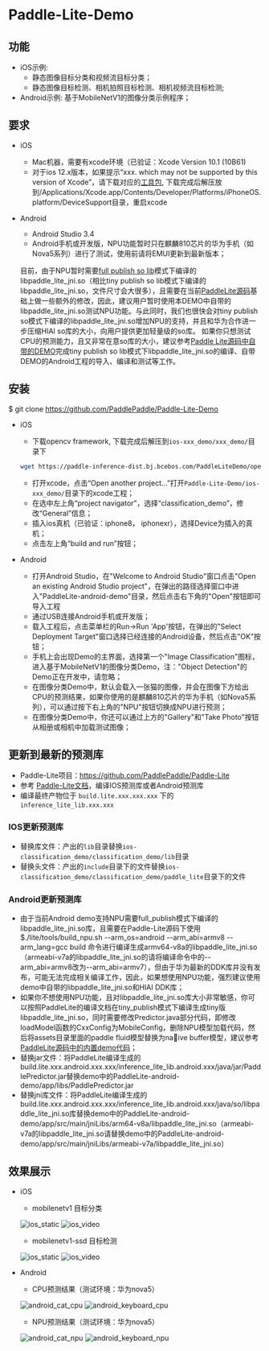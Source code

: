 # Paddle-Lite-Demo


## 功能
* iOS示例: 
    * 静态图像目标分类和视频流目标分类；
    * 静态图像目标检测、相机拍照目标检测、相机视频流目标检测;
* Android示例: 基于MobileNetV1的图像分类示例程序；

## 要求

* iOS
    * Mac机器，需要有xcode环境（已验证：Xcode Version 10.1 (10B61)
    * 对于ios 12.x版本，如果提示“xxx.  which may not be supported by this version of Xcode”，请下载对应的[工具包]( https://github.com/iGhibli/iOS-DeviceSupport), 下载完成后解压放到/Applications/Xcode.app/Contents/Developer/Platforms/iPhoneOS.platform/DeviceSupport目录，重启xcode

* Android
    * Android Studio 3.4
    * Android手机或开发版，NPU功能暂时只在麒麟810芯片的华为手机（如Nova5系列）进行了测试，使用前请将EMUI更新到最新版本；
    
    目前，由于NPU暂时需要[full publish so lib](https://github.com/PaddlePaddle/Paddle-Lite/wiki/use_docker_install#%E7%BC%96%E8%AF%91lite)模式下编译的libpaddle_lite_jni.so（相比tiny publish so lib模式下编译的libpaddle_lite_jni.so，文件尺寸会大很多），且需要在当前[PaddleLite源码](https://github.com/PaddlePaddle/Paddle-Lite)基础上做一些额外的修改，因此，建议用户暂时使用本DEMO中自带的libpaddle_lite_jni.so测试NPU功能。与此同时，我们也很快会对tiny publish so模式下编译的libpaddle_lite_jni.so增加NPU的支持，并且和华为合作进一步压缩HIAI so库的大小，向用户提供更加轻量级的so库。
    如果你只想测试CPU的预测能力，且又非常在意so库的大小，建议参考[Paddle Lite源码中自带的DEMO](https://github.com/PaddlePaddle/Paddle-Lite/wiki/demos)完成tiny publish so lib模式下libpaddle_lite_jni.so的编译、自带DEMO的Android工程的导入、编译和测试等工作。


## 安装
$ git clone https://github.com/PaddlePaddle/Paddle-Lite-Demo

* iOS
    * 下载opencv framework, 下载完成后解压到`ios-xxx_demo/xxx_demo/`目录下
    ```bash
    wget https://paddle-inference-dist.bj.bcebos.com/PaddleLiteDemo/opencv2.framework.zip
    ```
    * 打开xcode，点击“Open another project…”打开`Paddle-Lite-Demo/ios-xxx_demo/`目录下的xcode工程；
    * 在选中左上角“project navigator”，选择“classification_demo”，修改“General”信息；
    * 插入ios真机（已验证：iphone8， iphonexr），选择Device为插入的真机；
    * 点击左上角“build and run”按钮；

* Android
    * 打开Android Studio，在"Welcome to Android Studio"窗口点击"Open an existing Android Studio project"，在弹出的路径选择窗口中进入"PaddleLite-android-demo"目录，然后点击右下角的"Open"按钮即可导入工程
    * 通过USB连接Android手机或开发版；
    * 载入工程后，点击菜单栏的Run->Run 'App'按钮，在弹出的"Select Deployment Target"窗口选择已经连接的Android设备，然后点击"OK"按钮；
    * 手机上会出现Demo的主界面，选择第一个"Image Classification"图标，进入基于MobileNetV1的图像分类Demo，注："Object Detection"的Demo正在开发中，请忽略；
    * 在图像分类Demo中，默认会载入一张猫的图像，并会在图像下方给出CPU的预测结果，如果你使用的是麒麟810芯片的华为手机（如Nova5系列），可以通过按下右上角的"NPU"按钮切换成NPU进行预测；
    * 在图像分类Demo中，你还可以通过上方的"Gallery"和"Take Photo"按钮从相册或相机中加载测试图像；

## 更新到最新的预测库
* Paddle-Lite项目：https://github.com/PaddlePaddle/Paddle-Lite
* 参考 [Paddle-Lite文档](https://github.com/PaddlePaddle/Paddle-Lite/wiki)，编译IOS预测库或者Android预测库
* 编译最终产物位于 `build.lite.xxx.xxx.xxx` 下的 `inference_lite_lib.xxx.xxx`
### IOS更新预测库
* 替换库文件：产出的`lib`目录替换`ios-classification_demo/classification_demo/lib`目录
* 替换头文件：产出的`include`目录下的文件替换`ios-classification_demo/classification_demo/paddle_lite`目录下的文件

### Android更新预测库
* 由于当前Android demo支持NPU需要full_publish模式下编译的libpaddle_lite_jni.so库，且需要在Paddle-Lite源码下使用$./lite/tools/build_npu.sh --arm_os=android --arm_abi=armv8 --arm_lang=gcc build 命令进行编译生成armv64-v8a的libpaddle_lite_jni.so（armeabi-v7a的libpaddle_lite_jni.so的请将编译命令中的--arm_abi=armv8改为--arm_abi=armv7），但由于华为最新的DDK库并没有发布，可能无法完成相关编译工作，因此，如果想使用NPU功能，强烈建议使用demo中自带的libpaddle_lite_jni.so和HIAI DDK库；
* 如果你不想使用NPU功能，且对libpaddle_lite_jni.so库大小非常敏感，你可以按照PaddleLite的编译文档在tiny_publish模式下编译生成tiny版libpaddle_lite_jni.so，同时需要修改Predictor.java部分代码，即修改loadModel函数的CxxConfig为MobileConfig，删除NPU模型加载代码，然后将assets目录里面的paddle fluid模型替换为naive buffer模型，建议参考[PaddleLite源码中的内置demo代码](https://github.com/PaddlePaddle/Paddle-Lite/tree/develop/lite/demo/java/android/PaddlePredictor)；
* 替换jar文件：将PaddleLite编译生成的build.lite.xxx.android.xxx.xxx/inference_lite_lib.android.xxx/java/jar/PaddlePredictor.jar替换demo中的PaddleLite-android-demo/app/libs/PaddlePredictor.jar
* 替换jni库文件：将PaddleLite编译生成的build.lite.xxx.android.xxx.xxx/inference_lite_lib.android.xxx/java/so/libpaddle_lite_jni.so库替换demo中的PaddleLite-android-demo/app/src/main/jniLibs/arm64-v8a/libpaddle_lite_jni.so（armeabi-v7a的libpaddle_lite_jni.so请替换demo中的PaddleLite-android-demo/app/src/main/jniLibs/armeabi-v7a/libpaddle_lite_jni.so）

## 效果展示

* iOS
    * mobilenetv1 目标分类

    ![ios_static](doc/ios_static.jpg)      ![ios_video](doc/ios_video.jpg)

    * mobilenetv1-ssd 目标检测
    
    ![ios_static](doc/ios-image-detection.jpg)      ![ios_video](doc/ios-video-detection.jpg)

* Android
    * CPU预测结果（测试环境：华为nova5）

    ![android_cat_cpu](doc/android_cat_cpu.jpg)      ![android_keyboard_cpu](doc/android_keyboard_cpu.jpg)

    * NPU预测结果（测试环境：华为nova5）

    ![android_cat_npu](doc/android_cat_npu.jpg)      ![android_keyboard_npu](doc/android_keyboard_npu.jpg)
